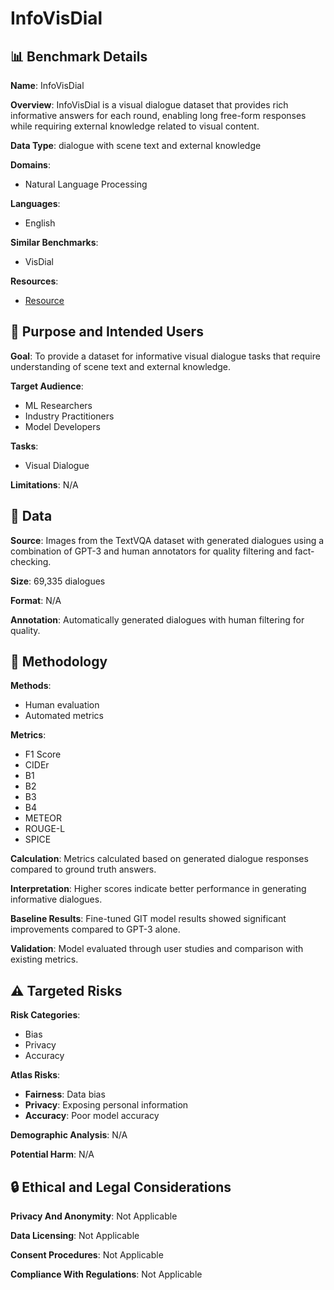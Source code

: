# InfoVisDial

## 📊 Benchmark Details

**Name**: InfoVisDial

**Overview**: InfoVisDial is a visual dialogue dataset that provides rich informative answers for each round, enabling long free-form responses while requiring external knowledge related to visual content.

**Data Type**: dialogue with scene text and external knowledge

**Domains**:
- Natural Language Processing

**Languages**:
- English

**Similar Benchmarks**:
- VisDial

**Resources**:
- [Resource](https://arxiv.org/abs/2312.13503)

## 🎯 Purpose and Intended Users

**Goal**: To provide a dataset for informative visual dialogue tasks that require understanding of scene text and external knowledge.

**Target Audience**:
- ML Researchers
- Industry Practitioners
- Model Developers

**Tasks**:
- Visual Dialogue

**Limitations**: N/A

## 💾 Data

**Source**: Images from the TextVQA dataset with generated dialogues using a combination of GPT-3 and human annotators for quality filtering and fact-checking.

**Size**: 69,335 dialogues

**Format**: N/A

**Annotation**: Automatically generated dialogues with human filtering for quality.

## 🔬 Methodology

**Methods**:
- Human evaluation
- Automated metrics

**Metrics**:
- F1 Score
- CIDEr
- B1
- B2
- B3
- B4
- METEOR
- ROUGE-L
- SPICE

**Calculation**: Metrics calculated based on generated dialogue responses compared to ground truth answers.

**Interpretation**: Higher scores indicate better performance in generating informative dialogues.

**Baseline Results**: Fine-tuned GIT model results showed significant improvements compared to GPT-3 alone.

**Validation**: Model evaluated through user studies and comparison with existing metrics.

## ⚠️ Targeted Risks

**Risk Categories**:
- Bias
- Privacy
- Accuracy

**Atlas Risks**:
- **Fairness**: Data bias
- **Privacy**: Exposing personal information
- **Accuracy**: Poor model accuracy

**Demographic Analysis**: N/A

**Potential Harm**: N/A

## 🔒 Ethical and Legal Considerations

**Privacy And Anonymity**: Not Applicable

**Data Licensing**: Not Applicable

**Consent Procedures**: Not Applicable

**Compliance With Regulations**: Not Applicable
